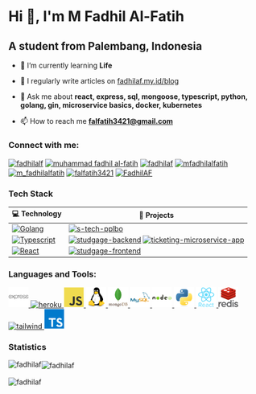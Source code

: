 <!--
**FadhilAF/FadhilAF** is a ✨ _special_ ✨ repository because its `README.md` (this file) appears on your GitHub profile.

Here are some ideas to get you started:

- 🔭 I’m currently working on ...
- 🌱 I’m currently learning ...
- 👯 I’m looking to collaborate on ...
- 🤔 I’m looking for help with ...
- 💬 Ask me about ...
- 📫 How to reach me: ...
- 😄 Pronouns: ...
- ⚡ Fun fact: ...
-->

# Hi 👋, I'm M Fadhil Al-Fatih
## A student from Palembang, Indonesia

- 🌱 I’m currently learning **Life**

- 📝 I regularly write articles on [fadhilaf.my.id/blog](fadhilaf.my.id/blog)

- 💬 Ask me about **react, express, sql, mongoose, typescript, python, golang, gin, microservice basics, docker, kubernetes**

- 📫 How to reach me **falfatih3421@gmail.com**

### Connect with me:
<a href="https://twitter.com/fadhilalf" target="blank"><img align="center" src="https://raw.githubusercontent.com/rahuldkjain/github-profile-readme-generator/master/src/images/icons/Social/twitter.svg" alt="fadhilalf" height="30" width="40" /></a>
<a href="https://www.linkedin.com/in/muhammad-fadhil-al-fatih/" target="blank"><img align="center" src="https://raw.githubusercontent.com/rahuldkjain/github-profile-readme-generator/master/src/images/icons/Social/linked-in-alt.svg" alt="muhammad fadhil al-fatih" height="30" width="40" /></a>
<a href="https://stackoverflow.com/users/fadhilaf" target="blank"><img align="center" src="https://raw.githubusercontent.com/rahuldkjain/github-profile-readme-generator/master/src/images/icons/Social/stack-overflow.svg" alt="fadhilaf" height="30" width="40" /></a>
<a href="https://kaggle.com/mfadhilalfatih" target="blank"><img align="center" src="https://raw.githubusercontent.com/rahuldkjain/github-profile-readme-generator/master/src/images/icons/Social/kaggle.svg" alt="mfadhilalfatih" height="30" width="40" /></a>
<a href="https://instagram.com/m_fadhilalfatih" target="blank"><img align="center" src="https://raw.githubusercontent.com/rahuldkjain/github-profile-readme-generator/master/src/images/icons/Social/instagram.svg" alt="m_fadhilalfatih" height="30" width="40" /></a>
<a href="https://www.hackerrank.com/falfatih3421" target="blank"><img align="center" src="https://raw.githubusercontent.com/rahuldkjain/github-profile-readme-generator/master/src/images/icons/Social/hackerrank.svg" alt="falfatih3421" height="30" width="40" /></a>
<a href="https://leetcode.com/FadhilAF" target="blank"><img align="center" src="https://cdn.iconscout.com/icon/free/png-256/free-leetcode-3521542-2944960.png" alt="FadhilAF" height="30" width="30" /></a>

### Tech Stack
<!-- START OF PROFILE STACK, DO NOT REMOVE -->
| 💻 **Technology** | 🚀 **Projects** |
| - | - |
| [![Golang](https://img.shields.io/static/v1?label=&message=Golang&color=7FD6EA&logo=go&logoColor=FFFFFF)](https://golang.org/) | [![s-tech-pplbo](https://img.shields.io/static/v1?label=&message=s-tech-pplbo&color=000605&logo=github&logoColor=FFFFFF&labelColor=000605)](https://github.com/fadhilaf/s-tech-pplbo) |
| [![Typescript](https://img.shields.io/static/v1?label=&message=Typescript&color=3178C6&logo=typescript&logoColor=FFFFFF)](https://www.typescriptlang.org/) | [![studgage-backend](https://img.shields.io/static/v1?label=&message=studgage-backend&color=000605&logo=github&logoColor=FFFFFF&labelColor=000605)](https://github.com/fadhilaf/studgage-backend) [![ticketing-microservice-app](https://img.shields.io/static/v1?label=&message=ticketing-microservice-app&color=000605&logo=github&logoColor=FFFFFF&labelColor=000605)](https://github.com/fadhilaf/ticketing-microservice-app) |
| [![React](https://img.shields.io/static/v1?label=&message=React&color=007396&logo=react&logoColor=FFFFFF)](https://react.dev/) | [![studgage-frontend](https://img.shields.io/static/v1?label=&message=studgage-frontend&color=000605&logo=github&logoColor=FFFFFF&labelColor=000605)](https://github.com/fadhilaf/studgage-frontend) |
<!-- END OF PROFILE STACK, DO NOT REMOVE -->

### Languages and Tools:
<p align="left"> 
    <a href="https://expressjs.com" target="_blank" rel="noreferrer"> 
        <img src="https://raw.githubusercontent.com/devicons/devicon/master/icons/express/express-original-wordmark.svg" alt="express" width="40" height="40"/>
    </a> 
    <a href="https://heroku.com" target="_blank" rel="noreferrer"> 
        <img src="https://www.vectorlogo.zone/logos/heroku/heroku-icon.svg" alt="heroku" width="40" height="40"/> 
    </a> 
    <a href="https://developer.mozilla.org/en-US/docs/Web/JavaScript" target="_blank" rel="noreferrer"> 
        <img src="https://raw.githubusercontent.com/devicons/devicon/master/icons/javascript/javascript-original.svg" alt="javascript" width="40" height="40"/> 
    </a> 
    <a href="https://www.linux.org/" target="_blank" rel="noreferrer"> 
        <img src="https://raw.githubusercontent.com/devicons/devicon/master/icons/linux/linux-original.svg" alt="linux" width="40" height="40"/> 
    </a> 
    <a href="https://www.mongodb.com/" target="_blank" rel="noreferrer"> 
        <img src="https://raw.githubusercontent.com/devicons/devicon/master/icons/mongodb/mongodb-original-wordmark.svg" alt="mongodb" width="40" height="40"/> 
    </a> <a href="https://www.mysql.com/" target="_blank" rel="noreferrer"> 
        <img src="https://raw.githubusercontent.com/devicons/devicon/master/icons/mysql/mysql-original-wordmark.svg" alt="mysql" width="40" height="40"/> 
    </a> 
    <a href="https://nodejs.org" target="_blank" rel="noreferrer"> 
        <img src="https://raw.githubusercontent.com/devicons/devicon/master/icons/nodejs/nodejs-original-wordmark.svg" alt="nodejs" width="40" height="40"/> 
    </a> 
    <a href="https://www.python.org" target="_blank" rel="noreferrer"> 
        <img src="https://raw.githubusercontent.com/devicons/devicon/master/icons/python/python-original.svg" alt="python" width="40" height="40"/> 
    </a> 
    <a href="https://reactjs.org/" target="_blank" rel="noreferrer"> 
        <img src="https://raw.githubusercontent.com/devicons/devicon/master/icons/react/react-original-wordmark.svg" alt="react" width="40" height="40"/> 
    </a> 
    <a href="https://redis.io" target="_blank" rel="noreferrer"> 
        <img src="https://raw.githubusercontent.com/devicons/devicon/master/icons/redis/redis-original-wordmark.svg" alt="redis" width="40" height="40"/> 
    </a> 
    <a href="https://tailwindcss.com/" target="_blank" rel="noreferrer"> 
        <img src="https://www.vectorlogo.zone/logos/tailwindcss/tailwindcss-icon.svg" alt="tailwind" width="40" height="40"/> 
    </a> 
    <a href="https://www.typescriptlang.org/" target="_blank" rel="noreferrer"> 
        <img src="https://raw.githubusercontent.com/devicons/devicon/master/icons/typescript/typescript-original.svg" alt="typescript" width="40" height="40"/> 
    </a> 
</p>

### Statistics
<img align="left" src="https://github-readme-stats.vercel.app/api/top-langs?username=fadhilaf&show_icons=true&locale=en&layout=compact&theme=radical" alt="fadhilaf" />
<img align="center" src="https://github-readme-stats.vercel.app/api?username=fadhilaf&show_icons=true&locale=en&theme=radical" alt="fadhilaf" /></p>
<img align="center" src="https://github-readme-streak-stats.herokuapp.com/?user=fadhilaf&theme=radical" alt="fadhilaf" /></p>
